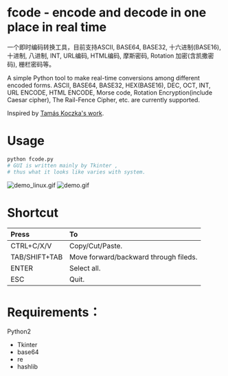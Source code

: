 # fcode - encode and decode in one place in real time

一个即时编码转换工具，目前支持ASCII, BASE64, BASE32, 十六进制(BASE16), 十进制, 八进制, INT, URL编码, HTML编码, 摩斯密码, Rotation 加密(含凯撒密码), 栅栏密码等。

A simple Python tool to make real-time conversions among different encoded forms. ASCII, BASE64, BASE32, HEX(BASE16), DEC, OCT, INT, URL ENCODE, HTML ENCODE, Morse code, Rotation Encryption(include Caesar cipher), The Rail-Fence Cipher, etc. are currently supported.

Inspired by [Tamás Koczka's work](https://koczkatamas.github.io).

# Usage
```python 
python fcode.py
# GUI is written mainly by Tkinter , 
# thus what it looks like varies with system.
```
![demo_linux.gif](https://i.loli.net/2018/03/01/5a981de5a272d.gif)
![demo.gif](https://i.loli.net/2018/03/01/5a981de5a3b05.gif)
    

<!---
    <img src="https://github.com/findneo/fcode/blob/master/demo_linux.gif" width="400" height="400">
    <img src="https://github.com/findneo/fcode/blob/master/demo.gif" width="400" height="400">

   <img src="https://i.loli.net/2018/03/01/5a981de5a272d.gif" width="400" height="400">
    <img src="https://i.loli.net/2018/03/01/5a981de5a3b05.gif" width="400" height="400">
-->

# Shortcut

| Press         | To                                    |
|:------        |   :------                             |
| CTRL+C/X/V    | Copy/Cut/Paste.                       |
| TAB/SHIFT+TAB |Move forward/backward through fileds.  |
| ENTER         |Select all.                            |
| ESC           |Quit.                                  | 

# Requirements：
Python2
  * Tkinter
  * base64
  * re
  * hashlib
